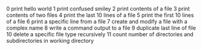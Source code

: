 0 print hello world
1 print confused smiley
2 print contents of a file
3 print contents of two files
4 print the last 10 lines of a file
5 print the first 10 lines of a file
6 print a specific line from a file
7 create and modify a file with a complex name
8 write a command output to a file
9 duplicate last line of file
10 delete a specific file type recursively
11 count number of directories and subdirectories in working directory